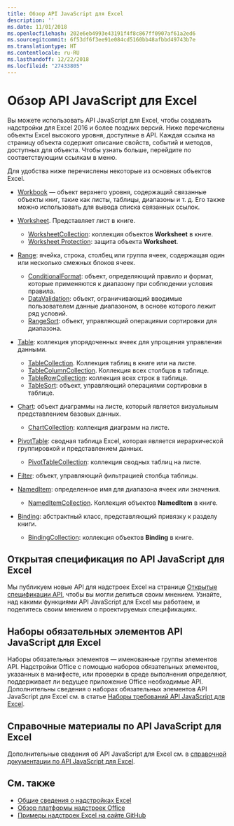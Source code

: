 ```yaml
---
title: Обзор API JavaScript для Excel
description: ''
ms.date: 11/01/2018
ms.openlocfilehash: 202e6eb4993e43191f4f8c867ff0907af61a2ed6
ms.sourcegitcommit: 6f53df6f3ee91e084cd5160bb48afbbd49743b7e
ms.translationtype: HT
ms.contentlocale: ru-RU
ms.lasthandoff: 12/22/2018
ms.locfileid: "27433805"
---
```

# <a name="excel-javascript-api-overview"></a>Обзор API JavaScript для Excel

Вы можете использовать API JavaScript для Excel, чтобы создавать надстройки для Excel 2016 и более поздних версий. Ниже перечислены объекты Excel высокого уровня, доступные в API. Каждая ссылка на страницу объекта содержит описание свойств, событий и методов, доступных для объекта. Чтобы узнать больше, перейдите по соответствующим ссылкам в меню.

Для удобства ниже перечислены некоторые из основных объектов Excel. 

- [Workbook](/javascript/api/excel/excel.workbook) — объект верхнего уровня, содержащий связанные объекты книг, такие как листы, таблицы, диапазоны и т. д. Его также можно использовать для вывода списка связанных ссылок.

- [Worksheet](/javascript/api/excel/excel.worksheet). Представляет лист в книге. 
    - [WorksheetCollection](/javascript/api/excel/excel.worksheetcollection): коллекция объектов **Worksheet** в книге.
    - [Worksheet Protection](/javascript/api/excel/excel.worksheetprotection): защита объекта **Worksheet**.

- [Range](/javascript/api/excel/excel.range): ячейка, строка, столбец или группа ячеек, содержащая один или несколько смежных блоков ячеек.
    - [ConditionalFormat](/javascript/api/excel/excel.conditionalformat): объект, определяющий правило и формат, которые применяются к диапазону при соблюдении условия правила.
    - [DataValidation](/javascript/api/excel/excel.datavalidation): объект, ограничивающий вводимые пользователем данные диапазоном, в основе которого лежит ряд условий.
    - [RangeSort](/javascript/api/excel/excel.rangesort): объект, управляющий операциями сортировки для диапазона.

- [Table](/javascript/api/excel/excel.table): коллекция упорядоченных ячеек для упрощения управления данными.
    - [TableCollection](/javascript/api/excel/excel.tablecollection). Коллекция таблиц в книге или на листе.
    - [TableColumnCollection](/javascript/api/excel/excel.tablecolumncollection). Коллекция всех столбцов в таблице.
    - [TableRowCollection](/javascript/api/excel/excel.tablerowcollection): коллекция всех строк в таблице.
    - [TableSort](/javascript/api/excel/excel.tablesort): объект, управляющий операциями сортировки в таблице.

- [Chart](/javascript/api/excel/excel.chart): объект диаграммы на листе, который является визуальным представлением базовых данных.
    - [ChartCollection](/javascript/api/excel/excel.chartcollection): коллекция диаграмм на листе.
    
- [PivotTable](/javascript/api/excel/excel.pivottable): сводная таблица Excel, которая является иерархической группировкой и представлением данных. 
    - [PivotTableCollection](/javascript/api/excel/excel.pivottablecollection): коллекция сводных таблиц на листе.

- [Filter](/javascript/api/excel/excel.filter): объект, управляющий фильтрацией столбца таблицы.

- [NamedItem](/javascript/api/excel/excel.nameditem): определенное имя для диапазона ячеек или значения. 
    - [NamedItemCollection](/javascript/api/excel/excel.nameditemcollection). Коллекция объектов **NamedItem** в книге.

- [Binding](/javascript/api/excel/excel.binding): абстрактный класс, представляющий привязку к разделу книги.
    - [BindingCollection](/javascript/api/excel/excel.bindingcollection): коллекция объектов **Binding** в книге.

## <a name="excel-javascript-api-open-specifications"></a>Открытая спецификация по API JavaScript для Excel

Мы публикуем новые API для надстроек Excel на странице [Открытые спецификации API](../openspec.md), чтобы вы могли делиться своим мнением. Узнайте, над какими функциями API JavaScript для Excel мы работаем, и поделитесь своим мнением о проектируемых спецификациях.

## <a name="excel-javascript-api-requirement-sets"></a>Наборы обязательных элементов API JavaScript для Excel

Наборы обязательных элементов — именованные группы элементов API. Надстройки Office с помощью наборов обязательных элементов, указанных в манифесте, или проверки в среде выполнения определяют, поддерживает ли ведущее приложение Office необходимые API. Дополнительны сведения о наборах обязательных элементов API JavaScript для Excel см. в статье [Наборы требований API JavaScript для Excel](../requirement-sets/excel-api-requirement-sets.md).

## <a name="excel-javascript-api-reference"></a>Справочные материалы по API JavaScript для Excel

Дополнительные сведения об API JavaScript для Excel см. в [справочной документации по API JavaScript для Excel](/javascript/api/excel).

## <a name="see-also"></a>См. также

- [Общие сведения о надстройках Excel](https://docs.microsoft.com/office/dev/add-ins/excel/excel-add-ins-overview)
- [Обзор платформы надстроек Office](https://docs.microsoft.com/office/dev/add-ins/overview/office-add-ins)
- [Примеры надстроек Excel на сайте GitHub](https://github.com/OfficeDev?utf8=%E2%9C%93&q=Excel)
